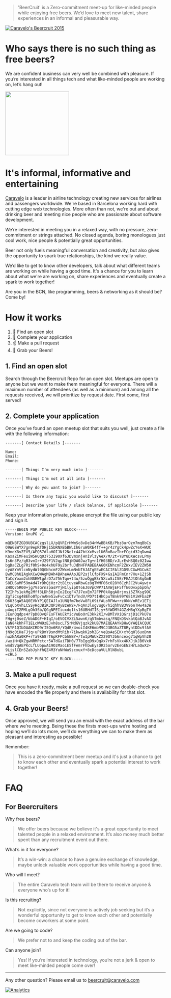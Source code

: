 > 'BeerCruit' is a Zero-commitment meet-up for like-minded people while enjoying free beers. We’d love to meet new talent, share experiences in an informal and pleasurable way. 

[![Caravelo's Beercruit 2015](https://img.shields.io/badge/BeerCruit-Nov--2015-brightgreen.svg)](https://github.com/caravelo/beercruit/tree/master/slots)


# Who says there is no such thing as free beers? 

We are confident business can very well be combined with pleasure. If you’re interested in all things tech and what like-minded people are working on, let’s hang out!

<img src="http://yukonbeerfestival.com/wp-content/uploads/2015/07/various-beers.jpg" height="200">


# It's informal, informative and entertaining
[Caravelo](http://www.caravelo.com) is a leader in airline technology creating new services for airlines and passengers worldwide. We're based in Barcelona working hard with cutting edge web technologies. More often than not, we're out and about drinking beer and meeting nice people who are passionate about software development.

We’re interested in meeting you in a relaxed way, with no pressure, zero-commitment or strings attached. No closed agenda, boring monologues just cool work, nice people & potentially great opportunities.

Beer not only fuels meaningful conversation and creativity, but also gives the opportunity to spark true relationships, the kind we really value. 

We’d like to get to know other developers, talk about what different teams are working on while having a good time.  It's a chance for you to learn about what we're are working on, share experiences and eventually create a spark to work together! 

Are you in the BCN, like programming, beers & networking as it should be? Come by!

# How it works
1. :calendar: Find an open slot
2. :memo: Complete your application
3. :point_up: Make a pull request
4. :beers: Grab your Beers!
 
## 1. Find an open slot
Search through the Beercruit Repo for an open slot. Meetups are open to anyone but we want to make them meaningful for everyone. There will a maximum number of attendees (as well as a minimum) and among all the requests received, we will prioritize by request date. First come, first served!

## 2. Complete your application
Once you’ve found an open meetup slot that suits you well, just create a file with the following information:

```
-------[ Contact Details ]-------

Name:
Email:
Phone:

-------[ Things I'm very much into ]-------

-------[ Things I'm not at all into ]-------

-------[ Why do you want to join? ]-------

-------[ Is there any topic you would like to discuss? ]-------

-------[ Describe your life / slack balance, if applicable ]-------

```

Keep your information private, please encrypt the file using our public key and sign it.

```
-----BEGIN PGP PUBLIC KEY BLOCK-----
Version: GnuPG v1

mQENBFZGD9UBCACzgslLX/pQVRIrHWmSc8vDe34nWwBBkKB/Pbz8urOzm7mqBbCs
O9WGEWYX7gn9epRTOHj15bRNXBbBWLIhGruW0XE4ff++gr4zYgCk4pwZcYeX+WUC
K9moX8vZEV5/AEQ57dlaHOIJNf2Nelc447btXxMvzlU6RoBazIh+FCgid32qDwm4
KaxaZiMFeuiW5HUq03753I90Xf6JDvmxnjHniVlzyAeX/M/2t+YBY8DXWcsvLPmy
Is6n3Pz/qB3vmIr+J29F1VJqplN0jNDA0JwzTg+n1YH03BD/vJLrEvHSQ0z02Iww
bgDaCZLg7Rif0hS+0o4xhUF9y2brfuJdhHFPABEBAAG0KENhcmF2ZWxvIEV2ZW50
cyA8YmVlcmNydWl0QGNhcmF2ZWxvLmNvbT6JATgEEwECACIFAlZGD9UCGwMGCwkI
BwMCBhUIAgkKCwQWAgMBAh4BAheAAAoJEP2sjlCfpFX9+GsIAIFmCnr7Xu+1ZjSb
TaCqYoxm2xhNSEWtgArD7a75kTqn+t4u/5zwQggBSr5XcwSiISE/FEAJtOhSgGmB
S8EUSaMP59m4d47rDhQjHzr2tB1tuveWRbwGz8gTWMF06cO28Y6CzMJC2Vu4ywjv
ZHOQ75R00+jg7VsGrnzpasPYjH1lyipOToEJ6VpCWP71AVWjEF5ffE0DvxpbpOn/
T2IhPs1ekMg2Mff3LDh50jnIo2EcgF47J7exEm72FPP0kXgqA8rjmsi5Z7Ksg9OC
ZgTiCsg4BEho0Tp/nANeSiwFvCx1bTvTndV/PD7tIHhCpuTBnk99Y6E1ViWFba2P
O6U3SqW5AQ0EVkYP1QEIAJlu1UNQfm7boVw8FL69ifALoRFWw+rz0kN/nREv1ETj
VLqCbXvhLCSSyHq3BiK3QPJRyBzeW2+/FqAn3logvug6/hiqhhVB3V96nTHw4a3W
p4ogiT2PMLgOh3Sb/QGgNPEIiuxdq1ts16UBHdTISjy+5YWDMY4GZzM6qYXpBgTV
JEunQqdps4r7pD0DvQFEsFTAUEkYicVuBoOrE3kk2XI/wBMlVXiQGrzjD1CPkU7u
FHg+j0seZ/bbADGF+HIqI/oEVOIVXZi5awnK/q5Tmbvasq/FNQkDSvkatQaBJvAX
IaN84khhFT1ELcWW9zEJvh8scLT5rMdGVjqzk2kUB7MAEQEAAYkBHwQYAQIACQUC
VkYP1QIbDAAKCRD9rI5Qn6RV/YQdB/4voiI4KE6mbM9CJ3BG5aZT8RyntDDx9fAV
jN9g0iHaFJjq+uPkBmY9sndMtRib+7ikwqkK2ohZGjveQsAeSEK+xY6q0l6uoDnn
nuzNARa0KP+rTa9k68rT6pKFPCbhEBY+/twIpMWUxZX29OYJb6ncexg71qWpVh28
/wxiH+QkZgwNRMPctcr5ATdGaiTDH0/77bIgq99xQqXx7rhFsVkx4KXJjkJB6Vx0
wmdSVqAEPKcLfLUopwA19OzMao1ESfFemrFhbwEysOR25orv2EeGEN2HrLaQwX2+
9LjslCEn5ZabJyhfhQZ4M3YuNHWu9scxuxY+8cDcoaVULRlN8ubL
=cHL5
-----END PGP PUBLIC KEY BLOCK-----
```

## 3. Make a pull request
Once you have it ready, make a pull request so we can double-check you have encoded the file properly and there is availability for that slot.

## 4. Grab your Beers!
Once approved, we will send you an email with the exact address of the bar where we’re meeting. Being these the firsts meet-ups we’re hosting and hoping we’ll do lots more, we’ll do everything we can to make them as pleasant and interesting as possible!

Remember: 

> This is a zero-commitment beer meetup and it's just a chance to get to know each other and eventually spark a potential interest to work together!


# FAQ
## For Beercruiters
Why free beers?

> We offer beers because we believe it's a great opportunity to meet talented people in a relaxed environment. It’s also money much better spent than any recruitment event out there. 

What’s in it for everyone?

> It’s a win-win: a chance to have a genuine exchange of knowledge, maybe unlock valuable work opportunities while having a good time. 

Who will I meet?

> The entire Caravelo tech team will be there to receive anyone & everyone who’s up for it!

Is this recruiting?

> Not explicitly, since not everyone is actively job seeking but it’s a wonderful opportunity to get to know each other and potentially become coworkers at some point.
 
Are we going to code?

> We prefer not to and keep the coding out of the bar.

Can anyone join?

> Yes! If you’re interested in technology, you’re not a jerk & open to meet like-minded people come over!
 

----

Any other question? Please email us to beercruit@caravelo.com

[![Analytics](https://ga-beacon.appspot.com/UA-10642778-20/beercruit/readme?pixel)](https://github.com/caravelo/beercruit)


